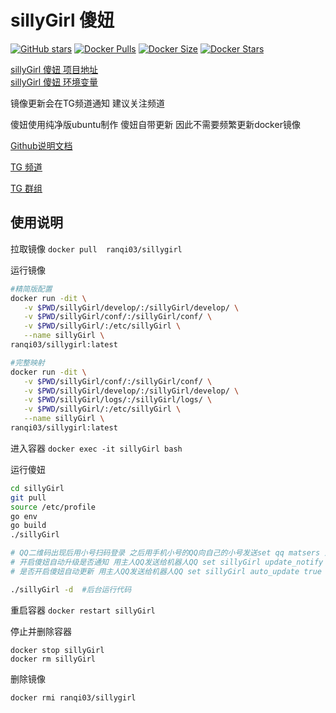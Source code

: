 # sillyGirl 傻妞

<a href="https://github.com/WindFgg/sillyGirl-docker"><img src="https://img.shields.io/github/stars/WindFgg/sillyGirl-docker.svg?style=popout-square" alt="GitHub stars"></a>
<a href="https://hub.docker.com/r/ranqi03/sillygirl"><img src="https://img.shields.io/docker/pulls/ranqi03/sillygirl?style=popout-square" alt="Docker Pulls"></a>
<a href="https://hub.docker.com/r/ranqi03/sillygirl"><img src="https://img.shields.io/docker/image-size/ranqi03/sillygirl?style=popout-square" alt="Docker Size"></a>
<a href="https://hub.docker.com/r/ranqi03/sillygirl"><img src="https://img.shields.io/docker/stars/ranqi03/sillygirl?style=popout-square" alt="Docker Stars"></a>

[sillyGirl 傻妞 项目地址](https://github.com/cdle/sillyGirl)     
[sillyGirl 傻妞 环境变量](https://github.com/cdle/sillyGirl#readme)   

镜像更新会在TG频道通知 建议关注频道

傻妞使用纯净版ubuntu制作 傻妞自带更新 因此不需要频繁更新docker镜像

[Github说明文档](https://github.com/WindFgg/sillyGirl-docker)

[TG 频道](https://t.me/kingfeng)   

[TG 群组](https://t.me/joinchat/XV2AZcvzFIUxNjI9)

## 使用说明
拉取镜像
 `docker pull  ranqi03/sillygirl`

运行镜像
``` bash
#精简版配置
docker run -dit \
   -v $PWD/sillyGirl/develop/:/sillyGirl/develop/ \
   -v $PWD/sillyGirl/conf/:/sillyGirl/conf/ \
   -v $PWD/sillyGirl/:/etc/sillyGirl \
   --name sillyGirl \
ranqi03/sillygirl:latest

#完整映射
docker run -dit \
   -v $PWD/sillyGirl/conf/:/sillyGirl/conf/ \
   -v $PWD/sillyGirl/develop/:/sillyGirl/develop/ \
   -v $PWD/sillyGirl/logs/:/sillyGirl/logs/ \
   -v $PWD/sillyGirl/:/etc/sillyGirl \
   --name sillyGirl \
ranqi03/sillygirl:latest
```
进入容器
`docker exec -it sillyGirl bash`

运行傻妞
``` bash
cd sillyGirl
git pull
source /etc/profile
go env
go build
./sillyGirl 

# QQ二维码出现后用小号扫码登录 之后用手机小号的QQ向自己的小号发送set qq matsers 主人QQ
# 开启傻妞自动升级是否通知 用主人QQ发送给机器人QQ set sillyGirl update_notify true
# 是否开启傻妞自动更新 用主人QQ发送给机器人QQ set sillyGirl auto_update true

./sillyGirl -d  #后台运行代码
```

重启容器
`docker restart sillyGirl`

停止并删除容器
```
docker stop sillyGirl
docker rm sillyGirl 
```

删除镜像
```
docker rmi ranqi03/sillygirl 
```

